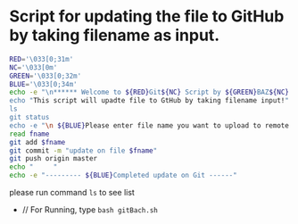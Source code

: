 # Script for updating the file to GitHub by taking filename as input.

```bash
RED='\033[0;31m'
NC='\033[0m' 
GREEN='\033[0;32m'
BLUE='\033[0;34m'
echo -e "\n****** Welcome to ${RED}Git${NC} Script by ${GREEN}BAZ${NC} **$
echo "This script will upadte file to GtHub by taking filename input!"
ls
git status
echo -e "\n ${BLUE}Please enter file name you want to upload to remote re$
read fname
git add $fname
git commit -m "update on file $fname"
git push origin master
echo "     "
echo -e "--------- ${BLUE}Completed update on Git ------"
```


please run command `ls` to see list


- // For Running, type `bash gitBach.sh`
